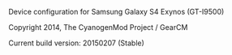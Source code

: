Device configuration for Samsung Galaxy S4 Exynos (GT-I9500)

Copyright 2014, The CyanogenMod Project / GearCM

Current build version: 20150207 (Stable)
